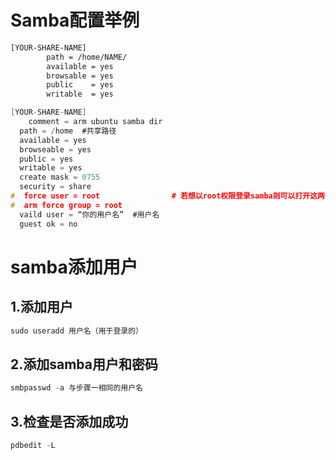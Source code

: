 # Samba配置举例

```bash
[YOUR-SHARE-NAME]
        path = /home/NAME/
        available = yes
        browsable = yes
        public    = yes
        writable  = yes
```

```c
[YOUR-SHARE-NAME]
	comment = arm ubuntu samba dir
  path = /home	#共享路径
  available = yes
  browseable = yes
  public = yes
  writable = yes
  create mask = 0755
  security = share
#  force user = root				# 若想以root权限登录samba则可以打开这两个注释
#  arm force group = root
  vaild user = “你的用户名”	#用户名
  guest ok = no
```

# samba添加用户

## 1.添加用户

```java
sudo useradd 用户名（用于登录的）
```

## 2.添加samba用户和密码

```java
smbpasswd -a 与步骤一相同的用户名
```

## 3.检查是否添加成功

```java
pdbedit -L
```
